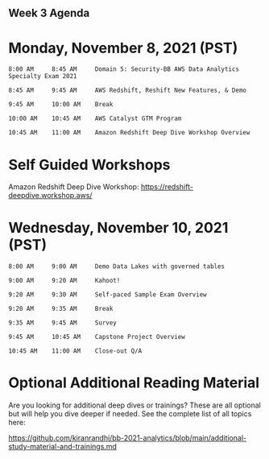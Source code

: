 ## Week 3 Agenda


# Monday, November 8, 2021 (PST)

	8:00 AM		8:45 AM		Domain 5: Security-BB AWS Data Analytics Specialty Exam 2021
	
	8:45 AM		9:45 AM		AWS Redshift, Reshift New Features, & Demo
	
	9:45 AM		10:00 AM	Break
	
	10:00 AM	10:45 AM	AWS Catalyst GTM Program
	
	10:45 AM	11:00 AM	Amazon Redshift Deep Dive Workshop Overview

 

# Self Guided Workshops

Amazon Redshift Deep Dive Workshop: https://redshift-deepdive.workshop.aws/




# Wednesday, November 10, 2021	(PST)

	8:00 AM		9:00 AM		Demo Data Lakes with governed tables
	
	9:00 AM		9:20 AM		Kahoot!	
	
	9:20 AM		9:30 AM		Self-paced Sample Exam Overview
	
	9:20 AM		9:35 AM		Break
	
	9:35 AM		9:45 AM		Survey
	
	9:45 AM		10:45 AM	Capstone Project Overview

	10:45 AM	11:00 AM	Close-out Q/A
 




# Optional Additional Reading Material

Are you looking for additional deep dives or trainings? These are all optional but will help you dive deeper if needed.
See the complete list of all topics here: 

https://github.com/kiranrandhi/bb-2021-analytics/blob/main/additional-study-material-and-trainings.md
